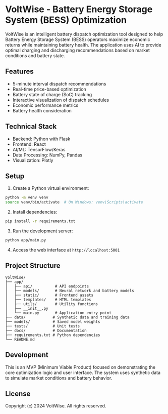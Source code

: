 # VoltWise - Battery Energy Storage System (BESS) Optimization

VoltWise is an intelligent battery dispatch optimization tool designed to help Battery Energy Storage System (BESS) operators maximize economic returns while maintaining battery health. The application uses AI to provide optimal charging and discharging recommendations based on market conditions and battery state.

## Features

- 5-minute interval dispatch recommendations
- Real-time price-based optimization
- Battery state of charge (SoC) tracking
- Interactive visualization of dispatch schedules
- Economic performance metrics
- Battery health consideration

## Technical Stack

- Backend: Python with Flask
- Frontend: React
- AI/ML: TensorFlow/Keras
- Data Processing: NumPy, Pandas
- Visualization: Plotly

## Setup

1. Create a Python virtual environment:
```bash
python -m venv venv
source venv/bin/activate  # On Windows: venv\Scripts\activate
```

2. Install dependencies:
```bash
pip install -r requirements.txt
```

3. Run the development server:
```bash
python app/main.py
```

4. Access the web interface at `http://localhost:5001`

## Project Structure

```
VoltWise/
├── app/
│   ├── api/          # API endpoints
│   ├── models/       # Neural network and battery models
│   ├── static/       # Frontend assets
│   ├── templates/    # HTML templates
│   ├── utils/        # Utility functions
│   ├── __init__.py
│   └── main.py       # Application entry point
├── data/            # Synthetic data and training data
├── models/          # Saved model weights
├── tests/           # Unit tests
├── docs/            # Documentation
├── requirements.txt # Python dependencies
└── README.md
```

## Development

This is an MVP (Minimum Viable Product) focused on demonstrating the core optimization logic and user interface. The system uses synthetic data to simulate market conditions and battery behavior.

## License

Copyright (c) 2024 VoltWise. All rights reserved.
